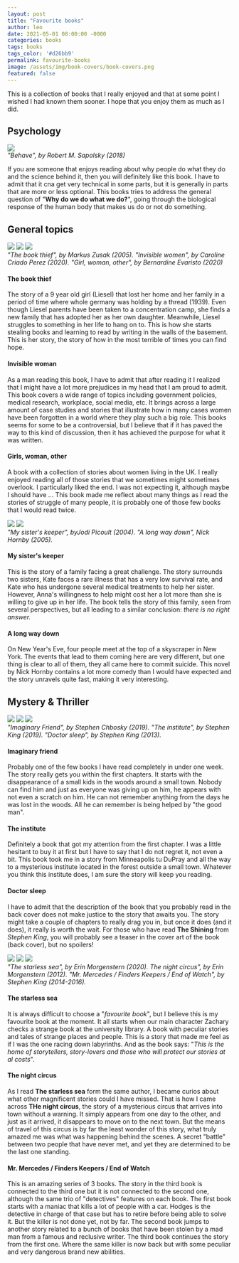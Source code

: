 ```yaml
---
layout: post
title: "Favourite books"
author: leo
date: 2021-05-01 08:00:00 -0000
categories: books
tags: books
tags_color: '#d26bb9'
permalink: favourite-books
image: /assets/img/book-covers/book-covers.png
featured: false
---
```


This is a collection of books that I really enjoyed and that at some point I wished
I had known them sooner. I hope that you enjoy them as much as I did.

## Psychology
<div class="gallery-box">
  <div class="gallery">
    <img src="/assets/img/book-covers/behave.jpeg" loading="lazy">
  </div>
  <em>"Behave", by Robert M. Sapolsky (2018)</em>
</div>

If you are someone that enjoys reading about why people do what they do and the science behind it, then you will definitely like this book. I have to admit that it cna get very technical in some parts, but it is generally in parts that are more or less optional. This books tries to address the general question of "**Why do we do what we do?**", going through the biological response of the human body that makes us do or not do something.

## General topics

<div class="gallery-box">
  <div class="gallery">
    <img src="/assets/img/book-covers/the-book-thief.jpeg" loading="lazy">
    <img src="/assets/img/book-covers/invisible-women.jpeg" loading="lazy">
    <img src="/assets/img/book-covers/gir-woman-other.jpeg" loading="lazy">
  </div>
  <em>"The book thief", by Markus Zusak (2005). "Invisible women", by Caroline Criado Perez (2020). "Girl, woman, other", by Bernardine Evaristo (2020)</em>
</div>

#### The book thief
The story of a 9 year old girl (Liesel) that lost her home and her family in a period of time where whole germany was holding by
a thread (1939). Even though Liesel parents have been taken to a concentration camp, she finds a new family that has 
adopted her as her own daughter. Meanwhile, Liesel struggles to something in her life to hang on to. This is how she 
starts stealing books and learning to read by writing in the walls of the basement. This is her story, the story of how
in the most terrible of times you can find hope.

#### Invisible woman
As a man reading this book, I have to admit that after reading it I realized that I might have a lot more prejudices in my head that I am proud to admit. This 
book covers a wide range of topics including government policies, medical research, workplace, social media, etc. It brings
across a large amount of case studies and stories that illustrate how in many cases women have been forgotten in a world
where they play such a big role. This books seems for some to be a controversial,
but I believe that if it has paved the way to this kind of discussion, then it has achieved the purpose for what it was written.

#### Girls, woman, other
A book with a collection of stories about women living in the UK. I really enjoyed reading all of those  stories that we
sometimes might sometimes overlook. I particularly liked the end. I was not expecting it, although maybe I should have ...
This book made me reflect about many things as I read the stories of struggle of many people, it is probably one of those 
few books that I would read twice.


<div class="gallery-box">
  <div class="gallery">
    <img src="/assets/img/book-covers/my-sister-s-keeper.jpg" loading="lazy">
    <img src="/assets/img/book-covers/a-long-way-down.jpg" loading="lazy">
  </div>
  <em>"My sister's keeper", byJodi Picoult (2004). "A long way down", Nick Hornby (2005).</em>
</div>

#### My sister's keeper
This is the story of a family facing a great challenge. The story surrounds two sisters, Kate faces a rare illness that 
has a very low survival rate, and Kate who has undergone several medical treatments to help her sister. 
However, Anna's willingness to help might cost her a lot more than she is willing to give up in her life. The book tells 
the story of this family, seen from several perspectives, but all leading to a similar conclusion: _there is no right answer._

#### A long way down
On New Year's Eve, four people meet at the top of a skyscraper in New York. The events that lead to them coming here are 
very different, but one thing is clear to all of them, they all came here to commit suicide. This novel by Nick Hornby 
contains a lot more comedy than I would have expected and the story unravels quite fast, making it very interesting.

## Mystery & Thriller

<div class="gallery-box">
  <div class="gallery">
    <img src="/assets/img/book-covers/imaginary-friend.jpeg" loading="lazy">
    <img src="/assets/img/book-covers/the-institute.jpeg" loading="lazy">
    <img src="/assets/img/book-covers/doctor-sleep.jpeg" loading="lazy">
  </div>
  <em>"Imaginary Friend", by Stephen Chbosky (2019). "The institute", by Stephen King (2019). "Doctor sleep", by Stephen King (2013).</em>
</div>

#### Imaginary friend
Probably one of the few books I have read completely in under one week. The story really gets you within the first chapters. 
It starts with the disappearance of a small kids in the woods around a small town. Nobody can find him and just as everyone 
was giving up on him, he appears with not even a scratch on him. He can not remember anything from the days he was lost in the woods.
All he can remember is being helped by "the good man". 

#### The institute
Definitely a book that got my attention from the first chapter. I was a little hesitant to buy it at first but I have 
to say that I do not regret it, not even a bit. This book took me in a story from Minneapolis tu DuPray and all the way
to a mysterious institute located in the forest outside a small town. Whatever you think this institute does, I am sure 
the story will keep you reading. 

#### Doctor sleep
I have to admit that the description of the book that you probably read in the back cover does not make justice to the 
story that awaits you. The story might take a couple of chapters to really drag you in, but once it does (and it does),
it really is worth the wait. For those who have read **The Shining** from _Stephen King_, you will probably see a teaser 
in the cover art of the book (back cover), but no spoilers! 

<div class="gallery-box">
  <div class="gallery">
    <img src="/assets/img/book-covers/the-starless-sea.jpeg" loading="lazy">
    <img src="/assets/img/book-covers/the-night-circus.jpeg" loading="lazy">
    <img src="/assets/img/book-covers/hodges.jpeg" loading="lazy">
  </div>
  <em>"The starless sea", by Erin Morgenstern (2020). The night circus", by Erin Morgenstern (2012). "Mr. Mercedes / Finders Keepers / End of Watch", by Stephen King (2014-2016).</em>
</div>

#### The starless sea
It is always difficult to choose a "_favourite book_", but I believe this is my favourite book at the moment. It all 
starts when our main character Zachary checks a strange book at the university library. A book with peculiar stories and tales
of strange places and people. This is a story that made me feel as if I was the one racing down labyrinths. And as the 
book says: "_This is the home of storytellers, story-lovers and those who will protect our stories at al costs_".

#### The night circus
As I read **The starless sea** form the same author, I became curios about what other magnificent stories could I have 
missed. That is how I came across **THe night circus**, the story of a mysterious circus that arrives into town without 
a warning. It simply appears from one day to the other, and just as it arrived, it disappears to move on to the next town.
But the means of travel of this circus is by far the least wonder of this story, what truly amazed me was what was 
happening behind the scenes. A secret "battle" between two people that have never met, and yet they are determined to be
the last one standing.

#### Mr. Mercedes / Finders Keepers / End of Watch
This is an amazing series of 3 books. The story in the third book is connected to the third one but it is not connected 
to the second one, although the same trio of "detectives" features on each book. The first book starts with a maniac that
kills a lot of people with a car. Hodges is the detective in charge of that case but has to retire before being able to solve it. 
But the killer is not done yet, not by far. The second book jumps to another story related to a bunch of books that have been stolen 
by a mad man from a famous and reclusive writer. The third book continues the story from the first one. Where the same killer is
now back but with some peculiar and very dangerous brand new abilities. 
